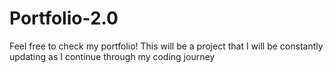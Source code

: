 # Portfolio-2.0

Feel free to check my portfolio! This will be a project that I will be constantly updating as I continue through my coding journey
